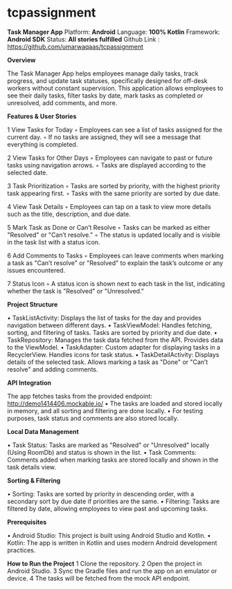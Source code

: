 # tcpassignment

**Task Manager App**
Platform: **Android**
Language: **100% Kotlin**
Framework: **Android SDK**
Status: **All stories fulfilled**
Github Link : https://github.com/umarwaqaas/tcpassignment


**Overview**

The Task Manager App helps employees manage daily tasks, track progress, and update task statuses, specifically designed for off-desk workers without constant supervision. This application allows employees to see their daily tasks, filter tasks by date, mark tasks as completed or unresolved, add comments, and more.

**Features & User Stories**

1	View Tasks for Today
◦	Employees can see a list of tasks assigned for the current day.
◦	If no tasks are assigned, they will see a message that everything is completed.

2	View Tasks for Other Days
◦	Employees can navigate to past or future tasks using navigation arrows.
◦	Tasks are displayed according to the selected date.

3	Task Prioritization
◦	Tasks are sorted by priority, with the highest priority task appearing first.
◦	Tasks with the same priority are sorted by due date.

4	View Task Details
◦	Employees can tap on a task to view more details such as the title, description, and due date.

5	Mark Task as Done or Can’t Resolve
◦	Tasks can be marked as either "Resolved" or "Can’t resolve."
◦	The status is updated locally and is visible in the task list with a status icon.

6	Add Comments to Tasks
◦	Employees can leave comments when marking a task as "Can’t resolve" or "Resolved" to explain the task’s outcome or any issues encountered.

7	Status Icon
◦	A status icon is shown next to each task in the list, indicating whether the task is "Resolved" or "Unresolved."

**Project Structure**

•	TaskListActivity: Displays the list of tasks for the day and provides navigation between different days.
•	TaskViewModel: Handles fetching, sorting, and filtering of tasks. Tasks are sorted by priority and due date.
•	TaskRepository: Manages the task data fetched from the API. Provides data to the ViewModel.
•	TaskAdapter: Custom adapter for displaying tasks in a RecyclerView. Handles icons for task status.
•	TaskDetailActivity: Displays details of the selected task. Allows marking a task as "Done" or "Can’t resolve" and adding comments.

**API Integration**

The app fetches tasks from the provided endpoint:
http://demo1414406.mockable.io/
•	The tasks are loaded and stored locally in memory, and all sorting and filtering are done locally.
•	For testing purposes, task status and comments are also stored locally.


**Local Data Management**

•	Task Status: Tasks are marked as "Resolved" or "Unresolved" locally (Using RoomDb) and status is shown in the list.
•	Task Comments: Comments added when marking tasks are stored locally and shown in the task details view.


**Sorting & Filtering**

•	Sorting: Tasks are sorted by priority in descending order, with a secondary sort by due date if priorities are the same.
•	Filtering: Tasks are filtered by date, allowing employees to view past and upcoming tasks.


**Prerequisites**

•	Android Studio: This project is built using Android Studio and Kotlin.
•	Kotlin: The app is written in Kotlin and uses modern Android development practices.

**How to Run the Project**
1	Clone the repository.
2	Open the project in Android Studio.
3	Sync the Gradle files and run the app on an emulator or device.
4	The tasks will be fetched from the mock API endpoint.




